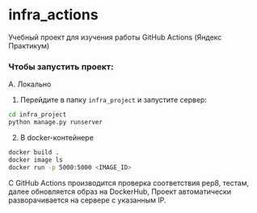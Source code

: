 # infra_actions
Учебный проект для изучения работы GitHub Actions (Яндекс Практикум)

### Чтобы запустить проект:

А. Локально

1) Перейдите в папку `infra_project` и запустите сервер:

```bash
cd infra_project
python manage.py runserver
```

2) В docker-контейнере

```bash
docker build .
docker image ls 
docker run -p 5000:5000 <IMAGE_ID>
``` 

С GitHub Actions производится проверка соответствия pep8, 
тестам, далее обновляется образ на DockerHub, Проект автоматически разворачивается на сервере с указанным IP.
